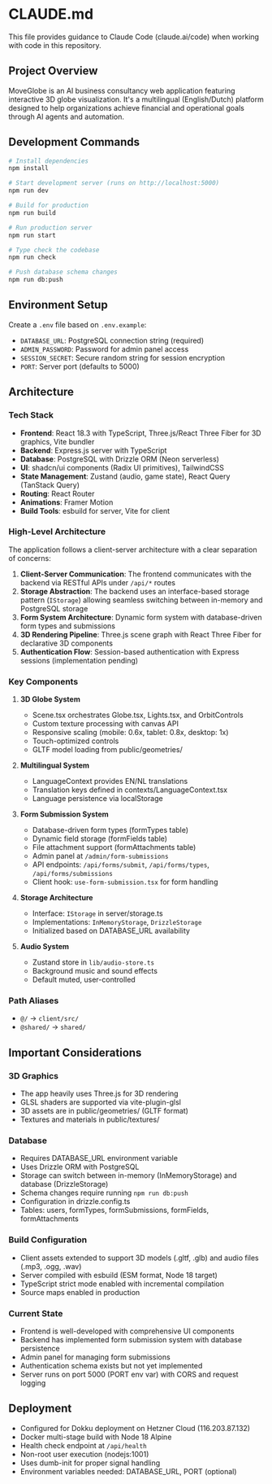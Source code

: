 # CLAUDE.md

This file provides guidance to Claude Code (claude.ai/code) when working with code in this repository.

## Project Overview

MoveGlobe is an AI business consultancy web application featuring interactive 3D globe visualization. It's a multilingual (English/Dutch) platform designed to help organizations achieve financial and operational goals through AI agents and automation.

## Development Commands

```bash
# Install dependencies
npm install

# Start development server (runs on http://localhost:5000)
npm run dev

# Build for production
npm run build

# Run production server
npm run start

# Type check the codebase
npm run check

# Push database schema changes
npm run db:push
```

## Environment Setup

Create a `.env` file based on `.env.example`:
- `DATABASE_URL`: PostgreSQL connection string (required)
- `ADMIN_PASSWORD`: Password for admin panel access
- `SESSION_SECRET`: Secure random string for session encryption
- `PORT`: Server port (defaults to 5000)

## Architecture

### Tech Stack
- **Frontend**: React 18.3 with TypeScript, Three.js/React Three Fiber for 3D graphics, Vite bundler
- **Backend**: Express.js server with TypeScript  
- **Database**: PostgreSQL with Drizzle ORM (Neon serverless)
- **UI**: shadcn/ui components (Radix UI primitives), TailwindCSS
- **State Management**: Zustand (audio, game state), React Query (TanStack Query)
- **Routing**: React Router
- **Animations**: Framer Motion
- **Build Tools**: esbuild for server, Vite for client

### High-Level Architecture

The application follows a client-server architecture with a clear separation of concerns:

1. **Client-Server Communication**: The frontend communicates with the backend via RESTful APIs under `/api/*` routes
2. **Storage Abstraction**: The backend uses an interface-based storage pattern (`IStorage`) allowing seamless switching between in-memory and PostgreSQL storage
3. **Form System Architecture**: Dynamic form system with database-driven form types and submissions
4. **3D Rendering Pipeline**: Three.js scene graph with React Three Fiber for declarative 3D components
5. **Authentication Flow**: Session-based authentication with Express sessions (implementation pending)

### Key Components

1. **3D Globe System**
   - Scene.tsx orchestrates Globe.tsx, Lights.tsx, and OrbitControls
   - Custom texture processing with canvas API
   - Responsive scaling (mobile: 0.6x, tablet: 0.8x, desktop: 1x)
   - Touch-optimized controls
   - GLTF model loading from public/geometries/

2. **Multilingual System**
   - LanguageContext provides EN/NL translations
   - Translation keys defined in contexts/LanguageContext.tsx
   - Language persistence via localStorage

3. **Form Submission System**
   - Database-driven form types (formTypes table)
   - Dynamic field storage (formFields table) 
   - File attachment support (formAttachments table)
   - Admin panel at `/admin/form-submissions`
   - API endpoints: `/api/forms/submit`, `/api/forms/types`, `/api/forms/submissions`
   - Client hook: `use-form-submission.tsx` for form handling

4. **Storage Architecture**
   - Interface: `IStorage` in server/storage.ts
   - Implementations: `InMemoryStorage`, `DrizzleStorage`
   - Initialized based on DATABASE_URL availability

5. **Audio System**
   - Zustand store in `lib/audio-store.ts`
   - Background music and sound effects
   - Default muted, user-controlled

### Path Aliases
- `@/` → `client/src/`
- `@shared/` → `shared/`

## Important Considerations

### 3D Graphics
- The app heavily uses Three.js for 3D rendering
- GLSL shaders are supported via vite-plugin-glsl
- 3D assets are in public/geometries/ (GLTF format)
- Textures and materials in public/textures/

### Database
- Requires DATABASE_URL environment variable
- Uses Drizzle ORM with PostgreSQL
- Storage can switch between in-memory (InMemoryStorage) and database (DrizzleStorage)
- Schema changes require running `npm run db:push`
- Configuration in drizzle.config.ts
- Tables: users, formTypes, formSubmissions, formFields, formAttachments

### Build Configuration
- Client assets extended to support 3D models (.gltf, .glb) and audio files (.mp3, .ogg, .wav)
- Server compiled with esbuild (ESM format, Node 18 target)
- TypeScript strict mode enabled with incremental compilation
- Source maps enabled in production

### Current State
- Frontend is well-developed with comprehensive UI components
- Backend has implemented form submission system with database persistence
- Admin panel for managing form submissions
- Authentication schema exists but not yet implemented
- Server runs on port 5000 (PORT env var) with CORS and request logging

## Deployment
- Configured for Dokku deployment on Hetzner Cloud (116.203.87.132)
- Docker multi-stage build with Node 18 Alpine
- Health check endpoint at `/api/health`
- Non-root user execution (nodejs:1001)
- Uses dumb-init for proper signal handling
- Environment variables needed: DATABASE_URL, PORT (optional)